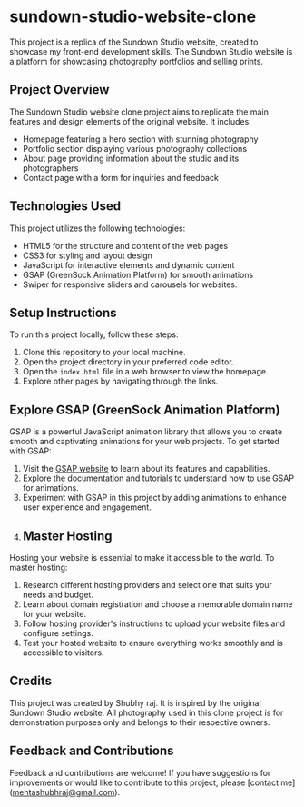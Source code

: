 # sundown-studio-website-clone

This project is a replica of the Sundown Studio website, created to showcase my front-end development skills. The Sundown Studio website is a platform for showcasing photography portfolios and selling prints.

## Project Overview

The Sundown Studio website clone project aims to replicate the main features and design elements of the original website. It includes:

- Homepage featuring a hero section with stunning photography
- Portfolio section displaying various photography collections
- About page providing information about the studio and its photographers
- Contact page with a form for inquiries and feedback

## Technologies Used

This project utilizes the following technologies:

- HTML5 for the structure and content of the web pages
- CSS3 for styling and layout design
- JavaScript for interactive elements and dynamic content 
- GSAP (GreenSock Animation Platform) for smooth animations
- Swiper for responsive sliders and carousels for websites.
## Setup Instructions

To run this project locally, follow these steps:

1. Clone this repository to your local machine.
2. Open the project directory in your preferred code editor.
3. Open the `index.html` file in a web browser to view the homepage.
4. Explore other pages by navigating through the links.

## Explore GSAP (GreenSock Animation Platform)

GSAP is a powerful JavaScript animation library that allows you to create smooth and captivating animations for your web projects. To get started with GSAP:

1. Visit the [GSAP website](https://greensock.com/gsap/) to learn about its features and capabilities.
2. Explore the documentation and tutorials to understand how to use GSAP for animations.
3. Experiment with GSAP in this project by adding animations to enhance user experience and engagement.
4. ## Master Hosting

Hosting your website is essential to make it accessible to the world. To master hosting:

1. Research different hosting providers and select one that suits your needs and budget.
2. Learn about domain registration and choose a memorable domain name for your website.
3. Follow hosting provider's instructions to upload your website files and configure settings.
4. Test your hosted website to ensure everything works smoothly and is accessible to visitors.

## Credits

This project was created by Shubhy raj. It is inspired by the original Sundown Studio website. All photography used in this clone project is for demonstration purposes only and belongs to their respective owners.

## Feedback and Contributions

Feedback and contributions are welcome! If you have suggestions for improvements or would like to contribute to this project, please [contact me] (mehtashubhraj@gmail.com).

